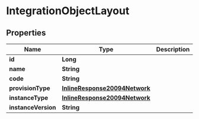 

# IntegrationObjectLayout

## Properties

Name | Type | Description | Notes
------------ | ------------- | ------------- | -------------
**id** | **Long** |  |  [optional]
**name** | **String** |  |  [optional]
**code** | **String** |  |  [optional]
**provisionType** | [**InlineResponse20094Network**](InlineResponse20094Network.md) |  |  [optional]
**instanceType** | [**InlineResponse20094Network**](InlineResponse20094Network.md) |  |  [optional]
**instanceVersion** | **String** |  |  [optional]



